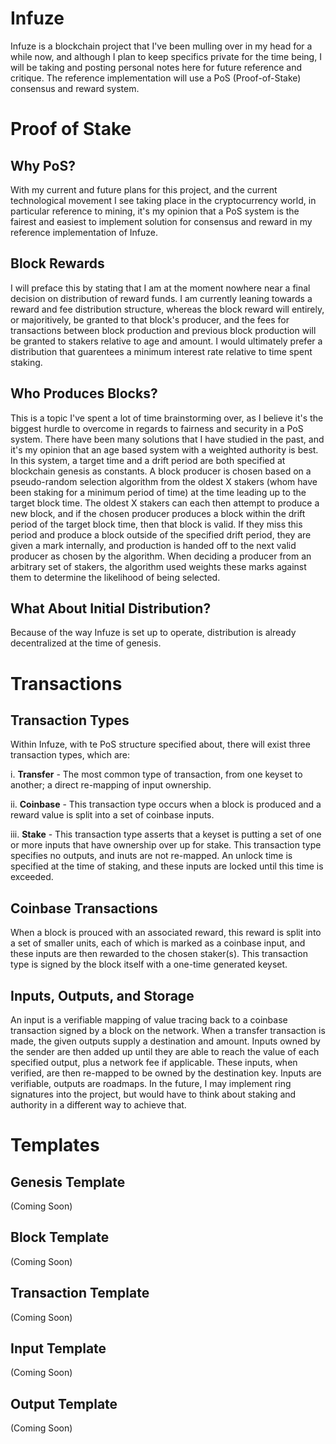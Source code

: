 # Infuze

Infuze is a blockchain project that I've been mulling over in my head for a while now, and although I plan to keep specifics private for the time being, I will be taking and posting personal notes here for future reference and critique. The reference implementation will use a PoS (Proof-of-Stake) consensus and reward system.

# Proof of Stake

## Why PoS?

With my current and future plans for this project, and the current technological movement I see taking place in the cryptocurrency world, in particular reference to mining, it's my opinion that a PoS system is the fairest and easiest to implement solution for consensus and reward in my reference implementation of Infuze.

## Block Rewards

I will preface this by stating that I am at the moment nowhere near a final decision on distribution of reward funds. I am currently leaning towards a reward and fee distribution structure, whereas the block reward will entirely, or majoritively, be granted to that block's producer, and the fees for transactions between block production and previous block production will be granted to stakers relative to age and amount. I would ultimately prefer a distribution that guarentees a minimum interest rate relative to time spent staking.

## Who Produces Blocks?

This is a topic I've spent a lot of time brainstorming over, as I believe it's the biggest hurdle to overcome in regards to fairness and security in a PoS system. There have been many solutions that I have studied in the past, and it's my opinion that an age based system with a weighted authority is best. In this system, a target time and a drift period are both specified at blockchain genesis as constants. A block producer is chosen based on a pseudo-random selection algorithm from the oldest X stakers (whom have been staking for a minimum period of time) at the time leading up to the target block time. The oldest X stakers can each then attempt to produce a new block, and if the chosen producer produces a block within the drift period of the target block time, then that block is valid. If they miss this period and produce a block outside of the specified drift period, they are given a mark internally, and production is handed off to the next valid producer as chosen by the algorithm. When deciding a producer from an arbitrary set of stakers, the algorithm used weights these marks against them to determine the likelihood of being selected.

## What About Initial Distribution?

Because of the way Infuze is set up to operate, distribution is already decentralized at the time of genesis.

# Transactions

## Transaction Types

Within Infuze, with te PoS structure specified about, there will exist three transaction types, which are:

i. **Transfer** - The most common type of transaction, from one keyset to another; a direct re-mapping of input ownership.

ii. **Coinbase** - This transaction type occurs when a block is produced and a reward value is split into a set of coinbase inputs.

iii. **Stake** - This transaction type asserts that a keyset is putting a set of one or more inputs that have ownership over up for stake. This transaction type specifies no outputs, and inuts are not re-mapped. An unlock time is specified at the time of staking, and these inputs are locked until this time is exceeded.

## Coinbase Transactions

When a block is prouced with an associated reward, this reward is split into a set of smaller units, each of which is marked as a coinbase input, and these inputs are then rewarded to the chosen staker(s). This transaction type is signed by the block itself with a one-time generated keyset.

## Inputs, Outputs, and Storage

An input is a verifiable mapping of value tracing back to a coinbase transaction signed by a block on the network. When a transfer transaction is made, the given outputs supply a destination and amount. Inputs owned by the sender are then added up until they are able to reach the value of each specified output, plus a network fee if applicable. These inputs, when verified, are then re-mapped to be owned by the destination key. Inputs are verifiable, outputs are roadmaps. In the future, I may implement ring signatures into the project, but would have to think about staking and authority in a different way to achieve that.

# Templates

## Genesis Template

(Coming Soon)

## Block Template

(Coming Soon)

## Transaction Template

(Coming Soon)

## Input Template

(Coming Soon)

## Output Template

(Coming Soon)
